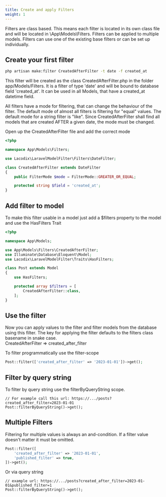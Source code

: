 ```yaml
---
title: Create and apply Filters
weight: 1
---
```


Filters are class based. This means each filter is located in its own class file and will
be located in \App\Models\Filters. Filters can be applied to multiple models.
Filters can use one of the existing base filters or can be set up individually.

## Create your first filter

```bash
php artisan make:filter CreatedAfterFilter -t date -f created_at
```

This filter will be created as the class CreatedAfterFilter.php in the folder app/Models/Filters.
It is a filter of type 'date' and will be bound to database field 'created_at'. It can be used in
all Models, that have a created_at datetime field.

All filters have a mode for filtering, that can change the behaviour of the filter.
The default mode of almost all filters is filtering for "equal" values. The default mode
for a string filter is "like". Since CreatedAfterFilter shall find all models that are
created AFTER a given date, the mode must be changed.

Open up the CreatedAfterFilter file and add the correct mode

```php 
<?php

namespace App\Models\Filters;

use Lacodix\LaravelModelFilter\Filters\DateFilter;

class CreatedAfterFilter extends DateFilter
{
    public FilterMode $mode = FilterMode::GREATER_OR_EQUAL;

    protected string $field = 'created_at';
}
```

## Add filter to model

To make this filter usable in a model just add a $filters property to the model and use the 
HasFilters Trait

```php
<?php

namespace App\Models;

use App\Models\Filters\CreatedAfterFilter;
use Illuminate\Database\Eloquent\Model;
use Lacodix\LaravelModelFilter\Traits\HasFilters;

class Post extends Model
{
    use HasFilters;

    protected array $filters = [
        CreatedAfterFilter::class,
    ];
}
```

## Use the filter

Now you can apply values to the filter and filter models from the database using this filter.
The key for applying the filter defaults to the filters class basename in snake case.<br />
CreatedAfterFilter => created_after_filter

To filter programmatically use the filter-scope

```php 
Post::filter(['created_after_filter' => '2023-01-01'])->get();
```

## Filter by query string

To filter by query string use the filterByQueryString scope.<br />

```
// For example call this url: https://.../posts?created_after_filter=2023-01-01
Post::filterByQueryString()->get();
```

## Multiple Filters

Filtering for multiple values is always an and-condition. If a filter value
doesn't matter it must be omitted.

```php 
Post::filter([
    'created_after_filter' => '2023-01-01',
    'published_filter' => true,
])->get();
```

Or via query string

```
// example url: https://.../posts?created_after_filter=2023-01-01&published_filter=1
Post::filterByQueryString()->get();
```
